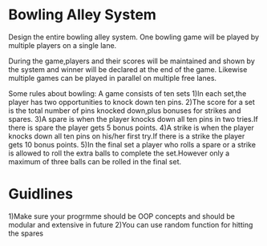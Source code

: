 # Bowling Alley System

Design the entire bowling alley system.
One bowling game will be played by multiple players on a single lane.

During the game,players and their scores will be maintained and shown by the system and winner will be declared at the end of the game.
Likewise multiple games can be played in parallel on multiple free lanes.

Some rules about bowling:
A game consists of ten sets
1)In each set,the player has two opportunities to knock down ten pins.
2)The score for a set is the total number of pins knocked down,plus bonuses for strikes and spares.
3)A spare is when the player knocks down all ten pins in two tries.If there is spare the player gets 5 bonus points.
4)A strike is when the player knocks down all ten pins on his/her first try.If there is a strike the player gets 10 bonus points.
5)In the final set a player who rolls a spare or a strike is allowed to roll the extra balls to complete the set.However only a maximum of three balls can be rolled in the final set.

 Guidlines
=============
1)Make sure your progrmme should be OOP concepts and should be modular and extensive in future
2)You can use random function for hitting the spares 

